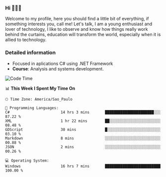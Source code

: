 


### Hi 🙋🏽‍♂️

Welcome to my profile, here you should find a little bit of everything, if something interests you, call me! Let's talk,
I am a young enthusiast and lover of technology, I like to observe and know how things really work behind the curtains, 
education will transform the world, especially when it is allied to technology.

### Detailed information
* Focused in aplications C# using .NET Framework
* **Course**: Analysis and systems development.

<!--START_SECTION:waka-->
![Code Time](http://img.shields.io/badge/Code%20Time-341%20hrs%2037%20mins-blue)

📊 **This Week I Spent My Time On** 

```text
🕑︎ Time Zone: America/Sao_Paulo

💬 Programming Languages: 
C#                       14 hrs 3 mins       ██████████████████████░░░   87.22 % 
XML                      1 hr 22 mins        ██░░░░░░░░░░░░░░░░░░░░░░░   08.48 % 
GDScript                 30 mins             █░░░░░░░░░░░░░░░░░░░░░░░░   03.10 % 
Markdown                 8 mins              ░░░░░░░░░░░░░░░░░░░░░░░░░   00.88 % 
JSON                     2 mins              ░░░░░░░░░░░░░░░░░░░░░░░░░   00.26 % 

💻 Operating System: 
Windows                  16 hrs 7 mins       █████████████████████████   100.00 % 
```


<!--END_SECTION:waka-->



